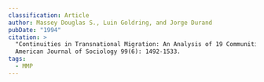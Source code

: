 ```yaml
---
classification: Article
author: Massey Douglas S., Luin Goldring, and Jorge Durand
pubDate: "1994"
citation: >
  "Continuities in Transnational Migration: An Analysis of 19 Communities."
  American Journal of Sociology 99(6): 1492-1533.
tags:
  - MMP
---
```

